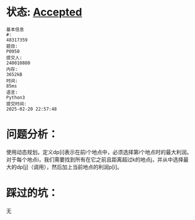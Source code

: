 # 状态: [Accepted](http://dsbpython.openjudge.cn/dspythonbook/solution/48317359/)

```
基本信息
#:
48317359
题目:
P0950
提交人:
240010880
内存:
3652kB
时间:
85ms
语言:
Python3
提交时间:
2025-02-20 22:57:48
```

# 问题分析：

使用动态规划。定义dp[i]表示在前i个地点中，必须选择第i个地点时的最大利润。对于每个地点i，我们需要找到所有在它之前且距离超过k的地点j，并从中选择最大的dp[j]（调用），然后加上当前地点的利润p[i]。

# 踩过的坑：

无